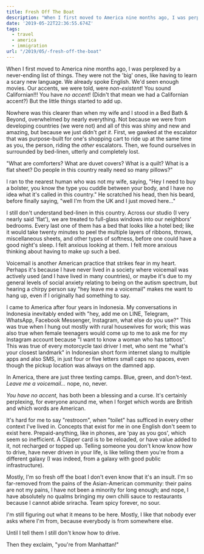 ```yaml
---
title: Fresh Off The Boat
description: "When I first moved to America nine months ago, I was perplexed by a never-ending list of things. Like bed-linen." 
date: '2019-05-22T22:36:55.674Z'
tags:
  - travel
  - america
  - immigration
url: "/2019/05/-fresh-off-the-boat"
---
```


When I first moved to America nine months ago, I was perplexed by a never-ending list of things. They were not the 'big' ones, like having to learn a scary new language. We already spoke English. We'd seen enough movies. Our accents, we were told, were _non-existent_! You sound Californian!!! You have _no accent_! (Didn't that mean we had a Californian accent?) But the little things started to add up.

Nowhere was this clearer than when my wife and I stood in a Bed Bath & Beyond, overwhelmed by nearly everything. Not because we were from developing countries (we were not) and all of this was shiny and new and amazing, but because we just didn't _get it_. First, we gawked at the escalator that was purpose-built for one's shopping cart to ride up at the same time as you, the person, riding the _other_ escalators. Then, we found ourselves in surrounded by bed-linen, utterly and completely lost.

"What are comforters? What are duvet covers? What is a quilt? What is a flat sheet? Do people in this country really need so many pillows?"

I ran to the nearest human who was not my wife, saying, "Hey I need to buy a bolster, you know the type you cuddle between your body, and I have no idea what it's called in this country." He scratched his head, then his beard, before finally saying, "well I'm from the UK and I just moved here…"

I still don't understand bed-linen in this country. Across our studio (I very nearly said 'flat'), we are treated to full-glass windows into our neighbors' bedrooms. Every last one of them has a bed that looks like a hotel bed; like it would take twenty minutes to peel the multiple layers of ribbons, throws, miscellaneous sheets, and other types of softness, before one could have a good night's sleep. I felt anxious looking at them. I felt more anxious thinking about having to make up such a bed.

Voicemail is another American practice that strikes fear in my heart. Perhaps it's because I have never lived in a society where voicemail was actively used (and I have lived in many countries), or maybe it's due to my general levels of social anxiety relating to being on the autism spectrum, but hearing a chirpy person say "hey leave me a voicemail" makes me want to hang up, even if I originally had something to say.

I came to America after four years in Indonesia. My conversations in Indonesia inevitably ended with "hey, add me on LINE, Telegram, WhatsApp, Facebook Messenger, Instagram, what else do you use?" This was true when I hung out mostly with rural housewives for work; this was also true when female teenagers would come up to me to ask me for my Instagram account because "I want to know a woman who has tattoos". This was true of every motorcycle taxi driver I met, who sent me "what's your closest landmark" in Indonesian short form internet slang to multiple apps and also SMS, in just four or five letters small caps no spaces, even though the pickup location was always on the damned app.

In America, there are just three texting camps. Blue, green, and don't-text. _Leave me a voicemail…_ nope, no, never.

_You have no accent,_ has both been a blessing and a curse. It's certainly perplexing, for everyone around me, when I forget which words are British and which words are American.

It's hard for me to say "restroom", when "toilet" has sufficed in every other context I've lived in. Concepts that exist for me in one English don't seem to exist here. Prepaid-anything, like in phones, are 'pay as you gos', which seem so inefficient. A Clipper card is to be reloaded, or have value added to it, not recharged or topped up. Telling someone you don't know know how to drive, have never driven in your life, is like telling them you're from a different galaxy (I was indeed, from a galaxy with good public infrastructure).

Mostly, I'm so fresh off the boat I don't even know that it's an insult. I'm so far-removed from the pains of the Asian-American community: their pains are not my pains, I have not been a minority for long enough; and nope, I have absolutely no qualms bringing my own chilli sauce to restaurants because I cannot abide sriracha. Team spicy forever, no sour.

I'm still figuring out what it means to be here. Mostly, I like that nobody ever asks where I'm from, because everybody is from somewhere else.

Until I tell them I still don't know how to drive.

Then they exclaim, "you're from Manhattan!"
